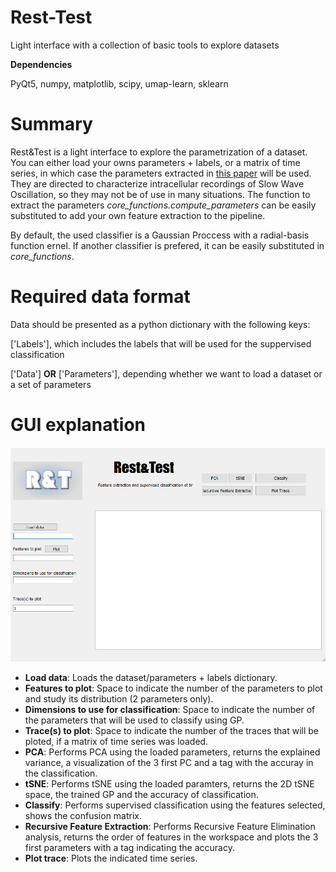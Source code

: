 # Rest-Test
Light interface with a collection of basic tools to explore datasets

**Dependencies**

PyQt5,
numpy,
matplotlib,
scipy,
umap-learn,
sklearn

# Summary 

Rest&Test is a light interface to explore the parametrization of a dataset. You can either load your owns parameters + labels, or a matrix of time series, in which case the parameters extracted in [this paper](https://elifesciences.org/articles/60580) will be used. They are directed to characterize intracellular recordings of Slow Wave Oscillation, so they may not be of use in many situations. The function to extract the parameters *core_functions.compute_parameters* can be easily substituted to add your own feature extraction to the pipeline.

By default, the used classifier is a Gaussian Proccess with a radial-basis function ernel. If another classifier is prefered, it can be easily substituted in *core_functions*.

# Required data format

Data should be presented as a python dictionary with the following keys:

['Labels'], which includes the labels that will be used for the suppervised classification

['Data'] **OR** ['Parameters'], depending whether we want to load a dataset or a set of parameters

# GUI explanation

![Interface](https://github.com/Alegre-Cortes/Rest-Test/blob/main/Interface.PNG)

* **Load data**: Loads the dataset/parameters + labels dictionary.
* **Features to plot**: Space to indicate the number of the parameters to plot and study its distribution (2 parameters only).
* **Dimensions to use for classification**: Space to indicate the number of the parameters that will be used to classify using GP.
* **Trace(s) to plot**: Space to indicate the number of the traces that will be ploted, if a matrix of time series was loaded.
* **PCA**: Performs PCA using the loaded parameters, returns the explained variance, a visualization of the 3 first PC and a tag with the accuray in the classification.
* **tSNE**: Performs tSNE using the loaded paramters, returns the 2D tSNE space, the trained GP and the accuracy of classification.
* **Classify**: Performs supervised classification using the features selected, shows the confusion matrix.
* **Recursive Feature Extraction**: Performs Recursive Feature Elimination analysis, returns the order of features in the workspace and plots the 3 first parameters with a tag indicating the accuracy.
* **Plot trace**: Plots the indicated time series.
